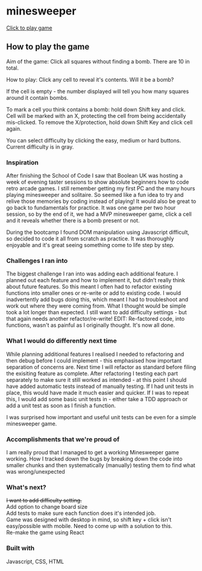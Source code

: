 # minesweeper

[Click to play game](https://minesweeper-omega-eight.vercel.app)

## How to play the game

Aim of the game:
Click all squares without finding a bomb. There are 10 in total.

How to play:
Click any cell to reveal it's contents. Will it be a bomb?

If the cell is empty - the number displayed will tell you how many squares around it contain bombs.

To mark a cell you think contains a bomb: hold down Shift key and click. Cell will be marked with an X, protecting the cell from being accidentally mis-clicked. To remove the X/protection, hold down Shift Key and click cell again.

You can select difficulty by clicking the easy, medium or hard buttons. Current difficulty is in gray.

### Inspiration

After finishing the School of Code I saw that Boolean UK was hosting a week of evening taster sessions to show absolute beginners how to code retro arcade games.
I still remember getting my first PC and the many hours playing minesweeper and solitaire. So seemed like a fun idea to try and relive those memories by coding instead of playing! It would also be great to go back to fundamentals for practice. It was one game per two hour session, so by the end of it, we had a MVP minesweeper game, click a cell and it reveals whether there is a bomb present or not.

During the bootcamp I found DOM manipulation using Javascript difficult, so decided to code it all from scratch as practice. It was thoroughly enjoyable and it's great seeing something come to life step by step.

### Challenges I ran into

The biggest challenge I ran into was adding each additional feature. I planned out each feature and how to implement it, but didn’t really think about future features. So this meant I often had to refactor existing functions into smaller ones or re-write or add to existing code. I would inadvertently add bugs doing this, which meant I had to troubleshoot and work out where they were coming from. What I thought would be simple took a lot longer than expected. I still want to add difficulty settings - but that again needs another refactor/re-write! EDIT: Re-factored code, into functions, wasn't as painful as I originally thought. It's now all done.

### What I would do differently next time

While planning additional features I realised I needed to refactoring and then debug before I could implement - this emphasised how important separation of concerns are. Next time I will refactor as standard before filing the exisiting feature as complete.
After refactoring I testing each part separately to make sure it still worked as intended - at this point I should have added automatic tests instead of manually testing. If I had unit tests in place, this would have made it much easier and quicker. If I was to repeat this, I would add some basic unit tests in - either take a TDD approach or add a unit test as soon as I finish a function.

I was surprised how important and useful unit tests can be even for a simple minesweeper game.

### Accomplishments that we're proud of

I am really proud that I managed to get a working Minesweeper game working. How I tracked down the bugs by breaking down the code into smaller chunks and then systematically (manually) testing them to find what was wrong/unexpected

### What's next?

~~I want to add difficulty setting.~~ <br>
Add option to change board size <br>
Add tests to make sure each function does it's intended job.<br>
Game was designed with desktop in mind, so shift key + click isn't easy/possible with mobile. Need to come up with a solution to this. <br>
Re-make the game using React<br>

### Built with

Javascript, CSS, HTML
